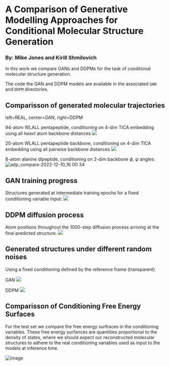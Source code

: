 # A Comparison of Generative Modelling Approaches for Conditional Molecular Structure Generation

### By: Mike Jones and Kirill Shmilovich

In this work we compare GANs and DDPMs for the task of conditional molecular structure generation.

The code the GAN and DDPM models are available in the associated `GAN` and `DDPM` directories.

## Comparisson of generated molecular trajectories

left=REAL, center=GAN, right=DDPM

94-atom WLALL pentapeptide, conditioning on 4-dim TICA embedding using all heavt atom backbone distances
![ ](imgs/pep_aa_compare.gif)

20-atom WLALL pentapeptide backbone, conditioning on 4-dim TICA embedding using all pairwise backbone distances
![ ](imgs/pep_bb_compare.gif)

8-atom alanine dipeptide, conditioning on 2-dim backbone $\phi$, $\psi$ angles:
![adp_compare-2022-12-10_16 00 34](https://user-images.githubusercontent.com/40403472/206876984-b55f8022-8a6b-4ef5-8ed3-f7d8151a9ca5.gif)

## GAN training progress

Structures generated at intermediate training epochs for a fixed conditioning variable input:
![ ](imgs/gan_progress.gif)

## DDPM diffusion process

Atom positions throughout the 1000-step diffusion process arriving at the final predicted structure.
![ ](imgs/diffusion_progress.gif)

## Generated structures under different random noises
Using a fixed conditioning defined by the reference frame (transparent)

GAN
![ ](imgs/vary_noise_frame-0_gan.gif)

DDPM
![ ](imgs/vary_noise_frame-0_ddpm.gif)

## Comparisson of Conditioning Free Energy Surfaces
For the test set we compare the free energy surfraces in the conditioning variables. These free energy surfances are quantities proportional to the density of states, where we should expect our reconstructed molecular structures to adhere to the real conditioning variables used as input to the models at inference time. 

![image](https://user-images.githubusercontent.com/40403472/206928265-fbf71c12-dd33-4dd8-9c88-112e4da3f4c6.png)
